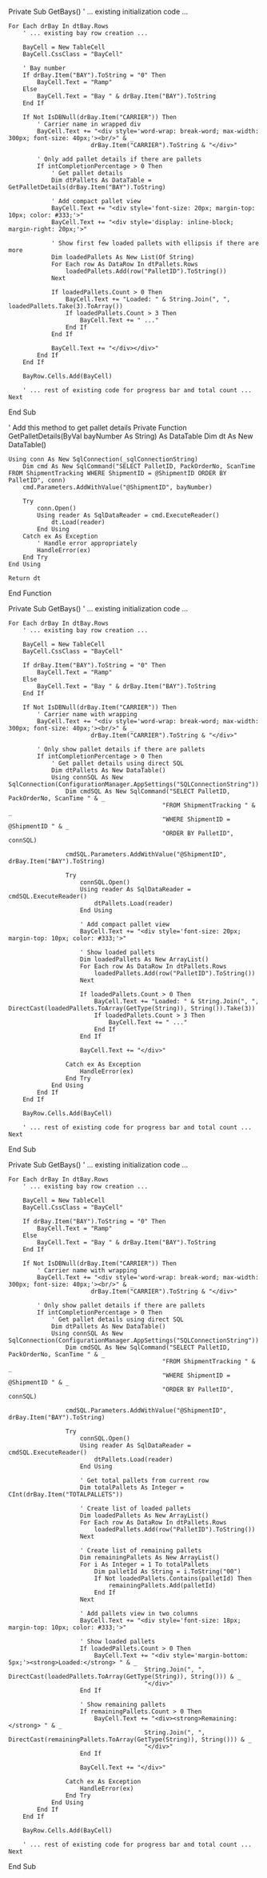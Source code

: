 Private Sub GetBays()
    ' ... existing initialization code ...

    For Each drBay In dtBay.Rows
        ' ... existing bay row creation ...

        BayCell = New TableCell
        BayCell.CssClass = "BayCell"

        ' Bay number
        If drBay.Item("BAY").ToString = "0" Then
            BayCell.Text = "Ramp"
        Else
            BayCell.Text = "Bay " & drBay.Item("BAY").ToString
        End If

        If Not IsDBNull(drBay.Item("CARRIER")) Then
            ' Carrier name in wrapped div
            BayCell.Text += "<div style='word-wrap: break-word; max-width: 300px; font-size: 40px;'><br/>" & _
                           drBay.Item("CARRIER").ToString & "</div>"
            
            ' Only add pallet details if there are pallets
            If intCompletionPercentage > 0 Then
                ' Get pallet details
                Dim dtPallets As DataTable = GetPalletDetails(drBay.Item("BAY").ToString)
                
                ' Add compact pallet view
                BayCell.Text += "<div style='font-size: 20px; margin-top: 10px; color: #333;'>"
                BayCell.Text += "<div style='display: inline-block; margin-right: 20px;'>"
                
                ' Show first few loaded pallets with ellipsis if there are more
                Dim loadedPallets As New List(Of String)
                For Each row As DataRow In dtPallets.Rows
                    loadedPallets.Add(row("PalletID").ToString())
                Next

                If loadedPallets.Count > 0 Then
                    BayCell.Text += "Loaded: " & String.Join(", ", loadedPallets.Take(3).ToArray())
                    If loadedPallets.Count > 3 Then
                        BayCell.Text += " ..."
                    End If
                End If
                
                BayCell.Text += "</div></div>"
            End If
        End If

        BayRow.Cells.Add(BayCell)

        ' ... rest of existing code for progress bar and total count ...
    Next
End Sub

' Add this method to get pallet details
Private Function GetPalletDetails(ByVal bayNumber As String) As DataTable
    Dim dt As New DataTable()
    
    Using conn As New SqlConnection(_sqlConnectionString)
        Dim cmd As New SqlCommand("SELECT PalletID, PackOrderNo, ScanTime FROM ShipmentTracking WHERE ShipmentID = @ShipmentID ORDER BY PalletID", conn)
        cmd.Parameters.AddWithValue("@ShipmentID", bayNumber)
        
        Try
            conn.Open()
            Using reader As SqlDataReader = cmd.ExecuteReader()
                dt.Load(reader)
            End Using
        Catch ex As Exception
            ' Handle error appropriately
            HandleError(ex)
        End Try
    End Using
    
    Return dt
End Function

Private Sub GetBays()
    ' ... existing initialization code ...

    For Each drBay In dtBay.Rows
        ' ... existing bay row creation ...

        BayCell = New TableCell
        BayCell.CssClass = "BayCell"

        If drBay.Item("BAY").ToString = "0" Then
            BayCell.Text = "Ramp"
        Else
            BayCell.Text = "Bay " & drBay.Item("BAY").ToString
        End If

        If Not IsDBNull(drBay.Item("CARRIER")) Then
            ' Carrier name with wrapping
            BayCell.Text += "<div style='word-wrap: break-word; max-width: 300px; font-size: 40px;'><br/>" & _
                           drBay.Item("CARRIER").ToString & "</div>"
            
            ' Only show pallet details if there are pallets
            If intCompletionPercentage > 0 Then
                ' Get pallet details using direct SQL
                Dim dtPallets As New DataTable()
                Using connSQL As New SqlConnection(ConfigurationManager.AppSettings("SQLConnectionString"))
                    Dim cmdSQL As New SqlCommand("SELECT PalletID, PackOrderNo, ScanTime " & _
                                               "FROM ShipmentTracking " & _
                                               "WHERE ShipmentID = @ShipmentID " & _
                                               "ORDER BY PalletID", connSQL)
                    
                    cmdSQL.Parameters.AddWithValue("@ShipmentID", drBay.Item("BAY").ToString)
                    
                    Try
                        connSQL.Open()
                        Using reader As SqlDataReader = cmdSQL.ExecuteReader()
                            dtPallets.Load(reader)
                        End Using

                        ' Add compact pallet view
                        BayCell.Text += "<div style='font-size: 20px; margin-top: 10px; color: #333;'>"
                        
                        ' Show loaded pallets
                        Dim loadedPallets As New ArrayList()
                        For Each row As DataRow In dtPallets.Rows
                            loadedPallets.Add(row("PalletID").ToString())
                        Next

                        If loadedPallets.Count > 0 Then
                            BayCell.Text += "Loaded: " & String.Join(", ", DirectCast(loadedPallets.ToArray(GetType(String)), String()).Take(3))
                            If loadedPallets.Count > 3 Then
                                BayCell.Text += " ..."
                            End If
                        End If
                        
                        BayCell.Text += "</div>"

                    Catch ex As Exception
                        HandleError(ex)
                    End Try
                End Using
            End If
        End If

        BayRow.Cells.Add(BayCell)

        ' ... rest of existing code for progress bar and total count ...
    Next
End Sub

Private Sub GetBays()
    ' ... existing initialization code ...

    For Each drBay In dtBay.Rows
        ' ... existing bay row creation ...

        BayCell = New TableCell
        BayCell.CssClass = "BayCell"

        If drBay.Item("BAY").ToString = "0" Then
            BayCell.Text = "Ramp"
        Else
            BayCell.Text = "Bay " & drBay.Item("BAY").ToString
        End If

        If Not IsDBNull(drBay.Item("CARRIER")) Then
            ' Carrier name with wrapping
            BayCell.Text += "<div style='word-wrap: break-word; max-width: 300px; font-size: 40px;'><br/>" & _
                           drBay.Item("CARRIER").ToString & "</div>"
            
            ' Only show pallet details if there are pallets
            If intCompletionPercentage > 0 Then
                ' Get pallet details using direct SQL
                Dim dtPallets As New DataTable()
                Using connSQL As New SqlConnection(ConfigurationManager.AppSettings("SQLConnectionString"))
                    Dim cmdSQL As New SqlCommand("SELECT PalletID, PackOrderNo, ScanTime " & _
                                               "FROM ShipmentTracking " & _
                                               "WHERE ShipmentID = @ShipmentID " & _
                                               "ORDER BY PalletID", connSQL)
                    
                    cmdSQL.Parameters.AddWithValue("@ShipmentID", drBay.Item("BAY").ToString)
                    
                    Try
                        connSQL.Open()
                        Using reader As SqlDataReader = cmdSQL.ExecuteReader()
                            dtPallets.Load(reader)
                        End Using

                        ' Get total pallets from current row
                        Dim totalPallets As Integer = CInt(drBay.Item("TOTALPALLETS"))
                        
                        ' Create list of loaded pallets
                        Dim loadedPallets As New ArrayList()
                        For Each row As DataRow In dtPallets.Rows
                            loadedPallets.Add(row("PalletID").ToString())
                        Next

                        ' Create list of remaining pallets
                        Dim remainingPallets As New ArrayList()
                        For i As Integer = 1 To totalPallets
                            Dim palletId As String = i.ToString("00")
                            If Not loadedPallets.Contains(palletId) Then
                                remainingPallets.Add(palletId)
                            End If
                        Next

                        ' Add pallets view in two columns
                        BayCell.Text += "<div style='font-size: 18px; margin-top: 10px; color: #333;'>"
                        
                        ' Show loaded pallets
                        If loadedPallets.Count > 0 Then
                            BayCell.Text += "<div style='margin-bottom: 5px;'><strong>Loaded:</strong> " & _
                                          String.Join(", ", DirectCast(loadedPallets.ToArray(GetType(String)), String())) & _
                                          "</div>"
                        End If
                        
                        ' Show remaining pallets
                        If remainingPallets.Count > 0 Then
                            BayCell.Text += "<div><strong>Remaining:</strong> " & _
                                          String.Join(", ", DirectCast(remainingPallets.ToArray(GetType(String)), String())) & _
                                          "</div>"
                        End If
                        
                        BayCell.Text += "</div>"

                    Catch ex As Exception
                        HandleError(ex)
                    End Try
                End Using
            End If
        End If

        BayRow.Cells.Add(BayCell)

        ' ... rest of existing code for progress bar and total count ...
    Next
End Sub

